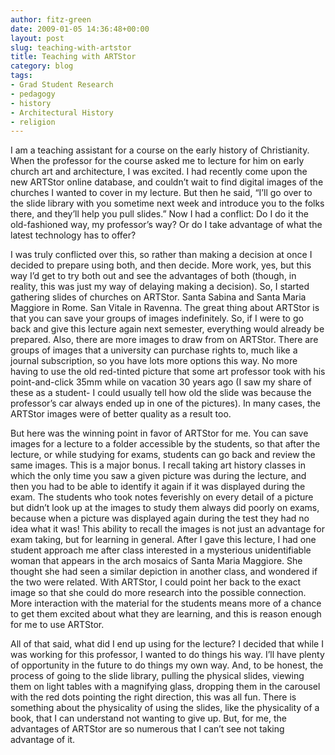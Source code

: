 ```yaml
---
author: fitz-green
date: 2009-01-05 14:36:48+00:00
layout: post
slug: teaching-with-artstor
title: Teaching with ARTStor
category: blog
tags:
- Grad Student Research
- pedagogy
- history
- Architectural History
- religion
---
```


I am a teaching assistant for a course on the early history of Christianity. When the professor for the course asked me to lecture for him on early church art and architecture, I was excited. I had recently come upon the new ARTStor online database, and couldn’t wait to find digital images of the churches I wanted to cover in my lecture. But then he said, “I’ll go over to the slide library with you sometime next week and introduce you to the folks there, and they’ll help you pull slides.” Now I had a conflict: Do I do it the old-fashioned way, my professor’s way? Or do I take advantage of what the latest technology has to offer?




I was truly conflicted over this, so rather than making a decision at once I decided to prepare using both, and then decide. More work, yes, but this way I’d get to try both out and see the advantages of both (though, in reality, this was just my way of delaying making a decision). So, I started gathering slides of churches on ARTStor. Santa Sabina and Santa Maria Maggiore in Rome. San Vitale in Ravenna. The great thing about ARTStor is that you can save your groups of images indefinitely. So, if I were to go back and give this lecture again next semester, everything would already be prepared. Also, there are more images to draw from on ARTStor. There are groups of images that a university can purchase rights to, much like a journal subscription, so you have lots more options this way. No more having to use the old red-tinted picture that some art professor took with his point-and-click 35mm while on vacation 30 years ago (I saw my share of these as a student- I could usually tell how old the slide was because the professor’s car always ended up in one of the pictures). In many cases, the ARTStor images were of better quality as a result too.




But here was the winning point in favor of ARTStor for me. You can save images for a lecture to a folder accessible by the students, so that after the lecture, or while studying for exams, students can go back and review the same images. This is a major bonus. I recall taking art history classes in which the only time you saw a given picture was during the lecture, and then you had to be able to identify it again if it was displayed during the exam. The students who took notes feverishly on every detail of a picture but didn’t look up at the images to study them always did poorly on exams, because when a picture was displayed again during the test they had no idea what it was! This ability to recall the images is not just an advantage for exam taking, but for learning in general. After I gave this lecture, I had one student approach me after class interested in a mysterious unidentifiable woman that appears in the arch mosaics of Santa Maria Maggiore. She thought she had seen a similar depiction in another class, and wondered if the two were related. With ARTStor, I could point her back to the exact image so that she could do more research into the possible connection. More interaction with the material for the students means more of a chance to get them excited about what they are learning, and this is reason enough for me to use ARTStor.




All of that said, what did I end up using for the lecture? I decided that while I was working for this professor, I wanted to do things his way. I’ll have plenty of opportunity in the future to do things my own way. And, to be honest, the process of going to the slide library, pulling the physical slides, viewing them on light tables with a magnifying glass, dropping them in the carousel with the red dots pointing the right direction, this was all fun. There is something about the physicality of using the slides, like the physicality of a book, that I can understand not wanting to give up. But, for me, the advantages of ARTStor are so numerous that I can’t see not taking advantage of it.
